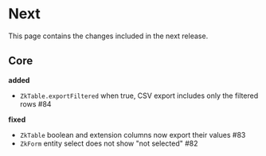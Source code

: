 # Next

This page contains the changes included in the next release.

## Core

**added**

- `ZkTable.exportFiltered` when true, CSV export includes only the filtered rows #84

**fixed**

- `ZkTable` boolean and extension columns now export their values #83
- `ZkForm` entity select does not show "not selected" #82